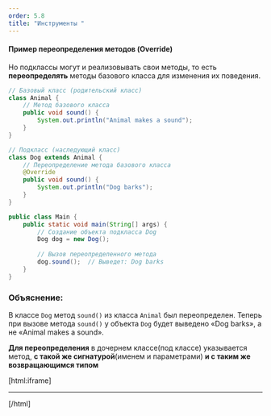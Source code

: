 ```yaml
---
order: 5.8
title: "Инструменты "
---
```


#### Пример переопределения методов (Override)

Но подклассы могут и реализовывать свои методы, то есть **переопределять** методы базового класса для изменения их поведения.

```java
// Базовый класс (родительский класс)
class Animal {
    // Метод базового класса
    public void sound() {
        System.out.println("Animal makes a sound");
    }
}

// Подкласс (наследующий класс)
class Dog extends Animal {
    // Переопределение метода базового класса
    @Override
    public void sound() {
        System.out.println("Dog barks");
    }
}

public class Main {
    public static void main(String[] args) {
        // Создание объекта подкласса Dog
        Dog dog = new Dog();
        
        // Вызов переопределенного метода
        dog.sound();  // Выведет: Dog barks
    }
}
```

### Объяснение:

В классе `Dog` метод `sound()` из класса `Animal` был переопределен. Теперь при вызове метода `sound()` у объекта `Dog` будет выведено «Dog barks», а не «Animal makes a sound».

**Для переопределения** в дочернем классе(под классе) указывается метод, **c такой же сигнатурой**(именем и параметрами) **и с таким же возвращающимся типом**

[html:iframe]

<hr/>

[/html]